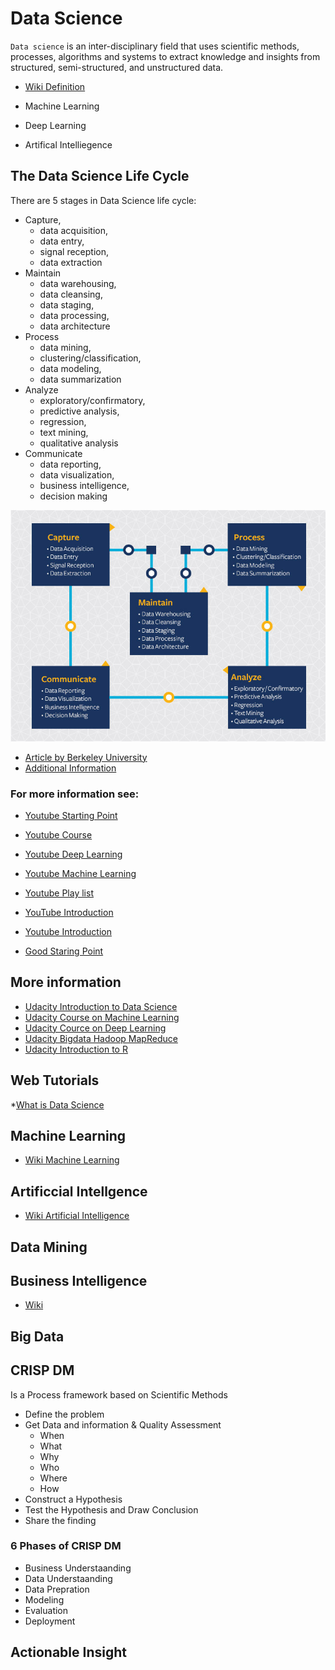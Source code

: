 # Data Science

`Data science` is an inter-disciplinary field that uses scientific methods, processes, algorithms and systems to extract knowledge and insights from structured, semi-structured, and unstructured data.

* [Wiki Definition](https://en.wikipedia.org/wiki/Data_science)

* Machine Learning
* Deep Learning
* Artifical Intelliegence

## The Data Science Life Cycle


There are 5 stages in Data Science life cycle:
* Capture,
  - data acquisition,
  - data entry,
  - signal reception,
  - data extraction
* Maintain
  - data warehousing,
  - data cleansing,
  - data staging,
  - data processing,
  - data architecture
* Process
  - data mining,
  - clustering/classification,
  - data modeling,
  - data summarization
* Analyze
  - exploratory/confirmatory,
  - predictive analysis,
  - regression,
  - text mining,
  - qualitative analysis
* Communicate
  - data reporting,
  - data visualization,
  - business intelligence,
  - decision making

![The Data Science Life Cycle](images/DataScienceLifeCycle.jpg)

* [Article by Berkeley University](https://datascience.berkeley.edu/about/what-is-data-science/)
* [Additional Information](https://www.edureka.co/blog/what-is-data-science/)

### For more information see:
* [Youtube Starting Point](https://www.youtube.com/watch?v=-ETQ97mXXF0)
* [Youtube Course](https://www.youtube.com/watch?v=csG_qfOTvxw&list=RDQMGLFlZrEFhvY&start_radio=1)
* [Youtube Deep Learning](https://www.youtube.com/watch?v=DKSZHN7jftI&list=PLZoTAELRMXVPGU70ZGsckrMdr0FteeRUi)
* [Youtube Machine Learning](https://www.youtube.com/watch?v=7S865QCGL74&list=PLZoTAELRMXVPBTrWtJkn3wWQxZkmTXGwe)
* [Youtube Play list](https://www.youtube.com/user/krishnaik06/playlists)
* [YouTube Introduction](https://www.youtube.com/watch?v=k1RI5locZE4)
* [Youtube Introduction](https://www.youtube.com/watch?v=MmsoIcYrXJU)

* [Good Staring Point](https://www.ysoutube.com/watch?v=ua-CiDNNj30&list=PLWKjhJtqVAblQe2CCWqV4Zy3LY01Z8aF1)

## More information

* [Udacity Introduction to Data Science](https://www.youtube.com/watch?v=Cgm3r-G0cMQ&list=PLAwxTw4SYaPk41og7PER4HBpGciPw6n3x&index=1)
* [Udacity Course on Machine Learning](https://www.youtube.com/playlist?list=PLAwxTw4SYaPnIRwl6rad_mYwEk4Gmj7Mx)
* [Udacity Cource on Deep Learning](https://www.youtube.com/playlist?list=PLAwxTw4SYaPn_OWPFT9ulXLuQrImzHfOV)
* [Udacity Bigdata Hadoop MapReduce](https://www.youtube.com/watch?v=DEQNknALf_8&list=PLAwxTw4SYaPkXJ6LAV96gH8yxIfGaN3H-)
* [Udacity Introduction to R](https://www.youtube.com/watch?v=YbVuN2KOlt4&list=PLAwxTw4SYaPlSFCDRaseIGGxlGn81Adjs)

## Web Tutorials
*[What is Data Science](https://datascience.berkeley.edu/about/what-is-data-science/)
## Machine Learning

* [Wiki Machine Learning](https://en.wikipedia.org/wiki/Machine_learning)

## Artificcial Intellgence

* [Wiki Artificial Intelligence](https://en.wikipedia.org/wiki/Artificial_intelligence)

## Data Mining

## Business Intelligence

* [Wiki](https://en.wikipedia.org/wiki/Business_intelligence)

## Big Data
## CRISP DM
Is a Process framework based on Scientific Methods

* Define the problem
* Get Data and information & Quality Assessment
  - When
  - What
  - Why
  - Who
  - Where
  - How
* Construct a Hypothesis
* Test the Hypothesis and Draw Conclusion
* Share the finding

### 6 Phases of CRISP DM
* Business Understaanding
* Data Understaanding
* Data Prepration
* Modeling
* Evaluation
* Deployment

## Actionable Insight
